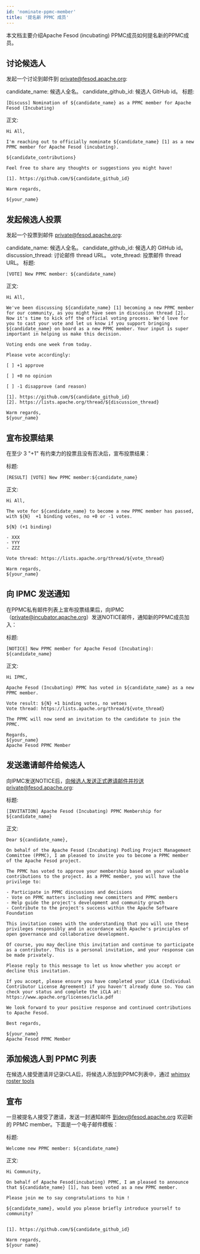```yaml
---
id: 'nominate-ppmc-member'
title: '提名新 PPMC 成员'
---
```


本文档主要介绍Apache Fesod (incubating) PPMC成员如何提名新的PPMC成员。

## 讨论候选人
发起一个讨论到邮件到 private@fesod.apache.org:

candidate_name: 候选人全名。
candidate_github_id: 候选人 GitHub id。
标题:

```text
[Discuss] Nomination of ${candidate_name} as a PPMC member for Apache Fesod (Incubating)
```

正文:

```text
Hi All,

I'm reaching out to officially nominate ${candidate_name} [1] as a new
PPMC member for Apache Fesod (incubating).

${candidate_contributions}

Feel free to share any thoughts or suggestions you might have!

[1]. https://github.com/${candidate_github_id}

Warm regards,

${your_name}
```

## 发起候选人投票
发起一个投票到邮件 private@fesod.apache.org:

candidate_name: 候选人全名。
candidate_github_id: 候选人的 GitHub id。
discussion_thread: 讨论邮件 thread URL。
vote_thread: 投票邮件 thread URL。
标题:

```text
[VOTE] New PPMC member: ${candidate_name}
```

正文:

```text
Hi All,

We've been discussing ${candidate_name} [1] becoming a new PPMC member for our community, as you might have seen in discussion thread [2]. Now it's time to kick off the official voting process. We'd love for you to cast your vote and let us know if you support bringing ${candidate_name} on board as a new PPMC member. Your input is super
important in helping us make this decision.

Voting ends one week from today.

Please vote accordingly:

[ ] +1 approve

[ ] +0 no opinion

[ ] -1 disapprove (and reason)

[1]. https://github.com/${candidate_github_id}
[2]. https://lists.apache.org/thread/${discussion_thread}

Warm regards,
${your_name}
```

## 宣布投票结果
在至少 3 "+1" 有约束力的投票且没有否决后，宣布投票结果：

标题:

```text
[RESULT] [VOTE] New PPMC member:${candidate_name}
```

正文:

```text
Hi All,

The vote for ${candidate_name} to become a new PPMC member has passed, with ${N}  +1 binding votes, no +0 or -1 votes.

${N} (+1 binding)

- XXX
- YYY
- ZZZ

Vote thread: https://lists.apache.org/thread/${vote_thread}

Warm regards,
${your_name}
```

## 向 IPMC 发送通知
在PPMC私有邮件列表上宣布投票结果后，向IPMC（private@incubator.apache.org）发送NOTICE邮件，通知新的PPMC成员加入：

标题:

```text
[NOTICE] New PPMC member for Apache Fesod (Incubating): ${candidate_name}
```

正文:

```text
Hi IPMC,

Apache Fesod (Incubating) PPMC has voted in ${candidate_name} as a new PPMC member.

Vote result: ${N} +1 binding votes, no vetoes
Vote thread: https://lists.apache.org/thread/${vote_thread}

The PPMC will now send an invitation to the candidate to join the PPMC.

Regards,
${your_name}
Apache Fesod PPMC Member
```

## 发送邀请邮件给候选人
向IPMC发送NOTICE后，向候选人发送正式邀请邮件并抄送private@fesod.apache.org:

标题:

```text
[INVITATION] Apache Fesod (Incubating) PPMC Membership for ${candidate_name}
```

正文:

```text
Dear ${candidate_name},

On behalf of the Apache Fesod (Incubating) Podling Project Management Committee (PPMC), I am pleased to invite you to become a PPMC member of the Apache Fesod project.

The PPMC has voted to approve your membership based on your valuable contributions to the project. As a PPMC member, you will have the privilege to:

- Participate in PPMC discussions and decisions
- Vote on PPMC matters including new committers and PPMC members
- Help guide the project's development and community growth
- Contribute to the project's success within the Apache Software Foundation

This invitation comes with the understanding that you will use these privileges responsibly and in accordance with Apache's principles of open governance and collaborative development.

Of course, you may decline this invitation and continue to participate as a contributor. This is a personal invitation, and your response can be made privately.

Please reply to this message to let us know whether you accept or decline this invitation.

If you accept, please ensure you have completed your iCLA (Individual Contributor License Agreement) if you haven't already done so. You can check your status and complete the iCLA at: https://www.apache.org/licenses/icla.pdf

We look forward to your positive response and continued contributions to Apache Fesod.

Best regards,

${your_name}
Apache Fesod PPMC Member
```

## 添加候选人到 PPMC 列表
在候选人接受邀请并记录iCLA后，将候选人添加到PPMC列表中，通过 [whimsy roster tools](https://whimsy.apache.org/roster/ppmc/fesod#pmc)

## 宣布
一旦被提名人接受了邀请，发送一封通知邮件 到dev@fesod.apache.org 欢迎新的 PPMC member。下面是一个电子邮件模板：

标题:

```text
Welcome new PPMC member: ${candidate_name}
```

正文:

```text
Hi Community,

On behalf of Apache Fesod(incubating) PPMC, I am pleased to announce that ${candidate_name} [1], has been voted as a new PPMC member.

Please join me to say congratulations to him !

${candidate_name}, would you please briefly introduce yourself to community?


[1]. https://github.com/${candidate_github_id}

Warm regards,
${your name}
```